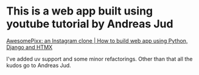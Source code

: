 # This is a web app built using youtube tutorial by Andreas Jud

[AwesomePixx: an Instagram clone | How to build web app using Python, Django and HTMX](https://www.youtube.com/watch?v=AZtu2Bain2I&list=PL5E1F5cTSTtTAIw_lBp1hE8nAKfCXgUpW)

I've added uv support and some minor refactorings.
Other than that all the kudos go to Andreas Jud.
